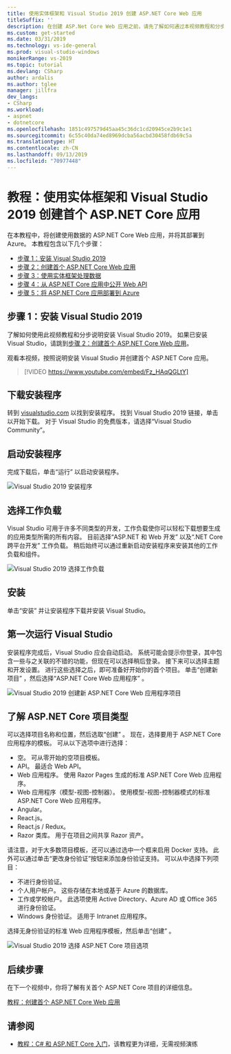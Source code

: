 ```yaml
---
title: 使用实体框架和 Visual Studio 2019 创建 ASP.NET Core Web 应用
titleSuffix: ''
description: 在创建 ASP.Net Core Web 应用之前，请先了解如何通过本视频教程和分步说明安装 Visual Studio 2019。
ms.custom: get-started
ms.date: 03/31/2019
ms.technology: vs-ide-general
ms.prod: visual-studio-windows
monikerRange: vs-2019
ms.topic: tutorial
ms.devlang: CSharp
author: ardalis
ms.author: tglee
manager: jillfra
dev_langs:
- CSharp
ms.workload:
- aspnet
- dotnetcore
ms.openlocfilehash: 1851c497579d45aa45c36dc1cd20945ce2b9c1e1
ms.sourcegitcommit: 6c55c40da74ed8969dcba56acbd30458fdb69c5a
ms.translationtype: HT
ms.contentlocale: zh-CN
ms.lasthandoff: 09/13/2019
ms.locfileid: "70977448"
---
```

# <a name="tutorial-create-your-first-aspnet-core-app-using-entity-framework-with-visual-studio-2019"></a>教程：使用实体框架和 Visual Studio 2019 创建首个 ASP.NET Core 应用

在本教程中，将创建使用数据的 ASP.NET Core Web 应用，并将其部署到 Azure。 本教程包含以下几个步骤：

- [步骤 1：安装 Visual Studio 2019](#step-1-install-visual-studio-2019)
- [步骤 2：创建首个 ASP.NET Core Web 应用](tutorial-aspnet-core-ef-step-02.md)
- [步骤 3：使用实体框架处理数据](tutorial-aspnet-core-ef-step-03.md)
- [步骤 4：从 ASP.NET Core 应用中公开 Web API](tutorial-aspnet-core-ef-step-04.md)
- [步骤 5：将 ASP.NET Core 应用部署到 Azure](tutorial-aspnet-core-ef-step-05.md)

## <a name="step-1-install-visual-studio-2019"></a>步骤 1：安装 Visual Studio 2019

了解如何使用此视频教程和分步说明安装 Visual Studio 2019。 如果已安装 Visual Studio，请跳到[步骤 2：创建首个 ASP.NET Core Web 应用](tutorial-aspnet-core-ef-step-02.md)。

观看本视频，按照说明安装 Visual Studio 并创建首个 ASP.NET Core 应用。 

> [!VIDEO https://www.youtube.com/embed/Fz_HAqQGLtY]

## <a name="download-the-installer"></a>下载安装程序

转到 [visualstudio.com](https://visualstudio.com) 以找到安装程序。 找到 Visual Studio 2019 链接，单击以开始下载。 对于 Visual Studio 的免费版本，请选择“Visual Studio Community”。

## <a name="start-the-installer"></a>启动安装程序

完成下载后，单击“运行”  以启动安装程序。

![Visual Studio 2019 安装程序](media/vs-2019/vs2019-installer.png)

## <a name="choose-workloads"></a>选择工作负载

Visual Studio 可用于许多不同类型的开发，工作负载使你可以轻松下载想要生成的应用类型所需的所有内容。 目前选择“ASP.NET 和 Web 开发”  以及“.NET Core 跨平台开发”  工作负载。 稍后始终可以通过重新启动安装程序来安装其他的工作负载和组件。

![Visual Studio 2019 选择工作负载](media/vs-2019/vs2019-choose-workloads.png)

## <a name="install"></a>安装

单击“安装”  并让安装程序下载并安装 Visual Studio。

## <a name="run-visual-studio-for-the-first-time"></a>第一次运行 Visual Studio

安装程序完成后，Visual Studio 应会自动启动。 系统可能会提示你登录，其中包含一些与之关联的不错的功能，但现在可以选择稍后登录。 接下来可以选择主题和开发设置。 进行这些选择之后，即可准备好开始你的首个项目。 单击“创建新项目”  ，然后选择“ASP.NET Core Web 应用程序”  。

![Visual Studio 2019 创建新 ASP.NET Core Web 应用程序项目](media/vs-2019/vs2019-create-new-project.png)

## <a name="explore-aspnet-core-project-types"></a>了解 ASP.NET Core 项目类型

可以选择项目名称和位置，然后选取“创建”  。 现在，选择要用于 ASP.NET Core 应用程序的模板。 可从以下选项中进行选择：

- 空。 可从零开始的空项目模板。
- API。 最适合 Web API。
- Web 应用程序。 使用 Razor Pages 生成的标准 ASP.NET Core Web 应用程序。
- Web 应用程序（模型-视图-控制器）。 使用模型-视图-控制器模式的标准 ASP.NET Core Web 应用程序。
- Angular。
- React.js。
- React.js / Redux。
- Razor 类库。 用于在项目之间共享 Razor 资产。

请注意，对于大多数项目模板，还可以通过选中一个框来启用 Docker 支持。 此外可以通过单击“更改身份验证”按钮来添加身份验证支持。 可以从中选择下列项目：

- 不进行身份验证。
- 个人用户帐户。 这些存储在本地或基于 Azure 的数据库。
- 工作或学校帐户。 此选项使用 Active Directory、Azure AD 或 Office 365 进行身份验证。
- Windows 身份验证。 适用于 Intranet 应用程序。

选择无身份验证的标准 Web 应用程序模板，然后单击“创建”  。

![Visual Studio 2019 选择 ASP.NET Core 项目选项](media/vs-2019/vs2019-choose-aspnetcore-project.png)

## <a name="next-steps"></a>后续步骤

在下一个视频中，你将了解有关首个 ASP.NET Core 项目的详细信息。

[教程：创建首个 ASP.NET Core Web 应用](tutorial-aspnet-core-ef-step-02.md)

## <a name="see-also"></a>请参阅

- [教程：C# 和 ASP.NET Core 入门](tutorial-aspnet-core.md)，该教程更为详细，无需视频演练
